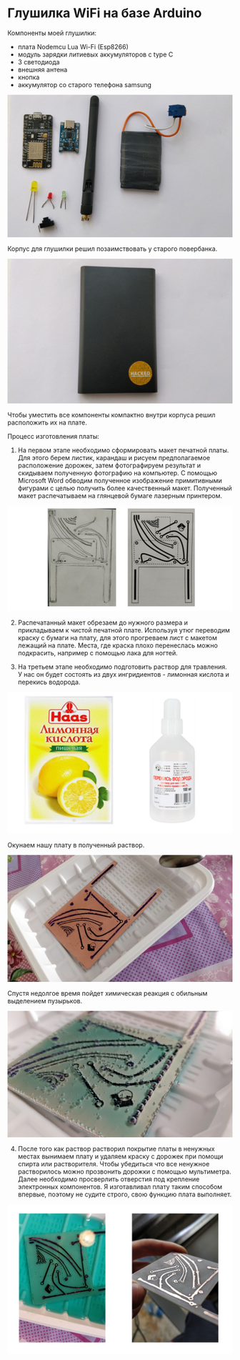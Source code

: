 # Глушилка WiFi на базе Arduino

Компоненты моей глушилки: 
- плата Nodemcu Lua Wi-Fi (Esp8266)
- модуль зарядки литиевых аккумуляторов с type C
- 3 светодиода
- внешняя антена
- кнопка
- аккумулятор со старого телефона samsung

![Image alt](https://github.com/ArtemAvanesov/Arduino-WIFI-Jammer/raw/master/Изображения/components.jpg)

Корпус для глушилки решил позаимствовать у старого повербанка.

![Image alt](https://github.com/ArtemAvanesov/Arduino-WIFI-Jammer/raw/master/Изображения/case.jpg)

Чтобы уместить все компоненты компактно внутри корпуса решил расположить их на плате.

Процесс изготовления платы: 

1) На первом этапе необходимо сформировать макет печатной платы. Для этого берем листик, карандаш и рисуем предполагаемое расположение дорожек, затем фотографируем результат и скидываем полученную фотографию на компьютер. С помощью Microsoft Word обводим полученное изображение примитивными фигурами с целью получить более качественный макет. Полученный макет распечатываем на глянцевой бумаге лазерным принтером.

![Image alt](https://github.com/ArtemAvanesov/Arduino-WIFI-Jammer/raw/master/Изображения/model.jpg)

2) Распечатанный макет обрезаем до нужного размера и прикладываем к чистой печатной плате. Используя утюг переводим краску с бумаги на плату, для этого прогреваем лист с макетом лежащий на плате. Места, где краска плохо перенеслась можно подкрасить, например с помощью лака для ногтей.

3) На третьем этапе необходимо подготовить раствор для травления. У нас он будет состоять из двух ингридиентов - лимонная кислота и перекись водорода. 

![Image alt](https://github.com/ArtemAvanesov/Arduino-WIFI-Jammer/raw/master/Изображения/ingredients.jpg)

Окунаем нашу плату в полученный раствор.

![Image alt](https://github.com/ArtemAvanesov/Arduino-WIFI-Jammer/raw/master/Изображения/board1.jpg)

Спустя недолгое время пойдет химическая реакция с обильным выделением пузырьков.

![Image alt](https://github.com/ArtemAvanesov/Arduino-WIFI-Jammer/raw/master/Изображения/board2.jpg)

4) После того как раствор растворил покрытие платы в ненужных местах вынимаем плату и удаляем краску с дорожек при помощи спирта или растворителя. Чтобы убедиться что все ненужное растворилось можно прозвонить дорожки с помощью мультиметра. Далее необходимо просверлить отверстия под крепление электронных компонентов. 
Я изготавливал плату таким способом впервые, поэтому не судите строго, свою функцию плата выполняет.

![Image alt](https://github.com/ArtemAvanesov/Arduino-WIFI-Jammer/raw/master/Изображения/board3.jpg)
